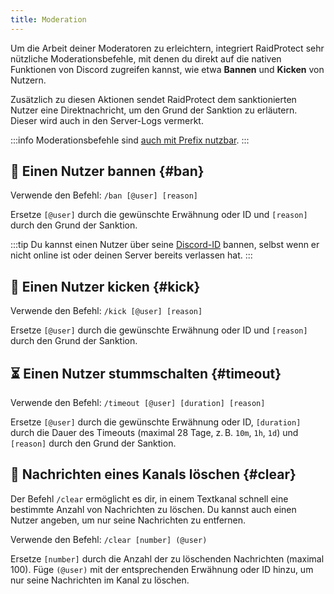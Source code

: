 ```yaml
---
title: Moderation
---
```


Um die Arbeit deiner Moderatoren zu erleichtern, integriert RaidProtect sehr nützliche Moderationsbefehle, mit denen du direkt auf die nativen Funktionen von Discord zugreifen kannst, wie etwa **Bannen** und **Kicken** von Nutzern.

Zusätzlich zu diesen Aktionen sendet RaidProtect dem sanktionierten Nutzer eine Direktnachricht, um den Grund der Sanktion zu erläutern. Dieser wird auch in den Server-Logs vermerkt.

:::info
Moderationsbefehle sind [auch mit Prefix nutzbar](../guides/prefix.md).
:::

## 🔨 Einen Nutzer bannen {#ban}

Verwende den Befehl: ```/ban [@user] [reason]```

Ersetze `[@user]` durch die gewünschte Erwähnung oder ID und `[reason]` durch den Grund der Sanktion.

:::tip
Du kannst einen Nutzer über seine [Discord-ID](https://dfr.gg/wiki/interface/mode-developpeur) bannen, selbst wenn er nicht online ist oder deinen Server bereits verlassen hat.
:::

## 👢 Einen Nutzer kicken {#kick}

Verwende den Befehl: ```/kick [@user] [reason]```

Ersetze `[@user]` durch die gewünschte Erwähnung oder ID und `[reason]` durch den Grund der Sanktion.

## ⏳ Einen Nutzer stummschalten {#timeout}

Verwende den Befehl: ```/timeout [@user] [duration] [reason]```

Ersetze `[@user]` durch die gewünschte Erwähnung oder ID, `[duration]` durch die Dauer des Timeouts (maximal 28 Tage, z. B. `10m`, `1h`, `1d`) und `[reason]` durch den Grund der Sanktion.

## 🧹 Nachrichten eines Kanals löschen {#clear}

Der Befehl `/clear` ermöglicht es dir, in einem Textkanal schnell eine bestimmte Anzahl von Nachrichten zu löschen. Du kannst auch einen Nutzer angeben, um nur seine Nachrichten zu entfernen.

Verwende den Befehl: ```/clear [number] (@user)```

Ersetze `[number]` durch die Anzahl der zu löschenden Nachrichten (maximal 100). Füge `(@user)` mit der entsprechenden Erwähnung oder ID hinzu, um nur seine Nachrichten im Kanal zu löschen.
